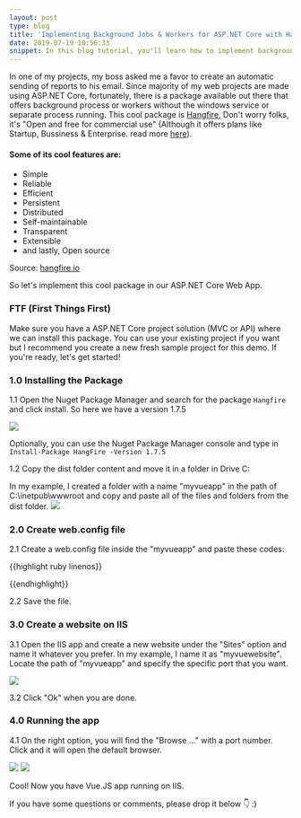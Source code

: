 ```yaml
---
layout: post
type: blog
title: 'Implementing Background Jobs & Workers for ASP.NET Core with Hangfire'
date: 2019-07-19 10:56:33
snippet: In this blog tutorial, you'll learn how to implement background jobs & workers for your ASP.NET Core app.
---
```


In one of my projects, my boss asked me a favor to create an automatic sending of reports to his email. Since majority of my web projects are made using ASP.NET Core, fortunately, there is a package available out there that offers background process or workers without the windows service or separate process running. This cool package is <a href="https://www.hangfire.io/">Hangfire.</a> Don't worry folks, it's "Open and free for commercial use" (Although it offers plans like Startup, Bussiness & Enterprise. read more <a href="https://www.hangfire.io/pricing/">here</a>).

#### Some of its cool features are:

- Simple
- Reliable
- Efficient
- Persistent
- Distributed
- Self-maintainable
- Transparent
- Extensible
- and lastly, Open source

Source: <a href="https://www.hangfire.io/">hangfire.io</a>

So let's implement this cool package in our ASP.NET Core Web App.

### FTF (First Things First)

Make sure you have a ASP.NET Core project solution (MVC or API) where we can install this package. You can use your existing project if you want but I recommend you create a new fresh sample project for this demo. If you're ready, let's get started!

### 1.0 Installing the Package

1.1 Open the Nuget Package Manager and search for the package `Hangfire` and click install. So here we have a version 1.7.5

<img src="https://user-images.githubusercontent.com/10904957/61585630-faa1e680-ab92-11e9-80ef-11fd8f94adac.JPG" />

Optionally, you can use the Nuget Package Manager console and type in `Install-Package HangFire -Version 1.7.5`

1.2 Copy the dist folder content and move it in a folder in Drive C:

In my example, I created a folder with a name "myvueapp" in the path of C:\inetpub\wwwroot and copy and paste all of the files and folders from the dist folder.
<img src="https://user-images.githubusercontent.com/10904957/61219506-f1ee8200-a746-11e9-9638-34941115123e.JPG" />

### 2.0 Create web.config file

2.1 Create a web.config file inside the "myvueapp" and paste these codes:

{{highlight ruby linenos}}
<?xml version="1.0" encoding="utf-8"?>
<configuration>
<system.webServer>
<rewrite>
<rules>
<rule name="Handle History Mode and custom 404/500" stopProcessing="true">
<match url="(.*)" />
<conditions logicalGrouping="MatchAll">
<add input="{REQUEST_FILENAME}" matchType="IsFile" negate="true" />
<add input="{REQUEST_FILENAME}" matchType="IsDirectory" negate="true" />
</conditions>
<action type="Rewrite" url="/" />
</rule>
</rules>
</rewrite>
<httpErrors>
<remove statusCode="404" subStatusCode="-1" />
<remove statusCode="500" subStatusCode="-1" />
<error statusCode="404" path="/survey/notfound" responseMode="ExecuteURL" />
<error statusCode="500" path="/survey/error" responseMode="ExecuteURL" />
</httpErrors>
<modules runAllManagedModulesForAllRequests="true"/>
</system.webServer>
</configuration>
{{endhighlight}}

2.2 Save the file.

### 3.0 Create a website on IIS

3.1 Open the IIS app and create a new website under the "Sites" option and name it whatever you prefer. In my example, I name it as "myvuewebsite". Locate the path of "myvueapp" and specify the specific port that you want.

<img src="https://user-images.githubusercontent.com/10904957/61220167-552ce400-a748-11e9-8369-24a99894bbdd.JPG"/>

3.2 Click "Ok" when you are done.

### 4.0 Running the app

4.1 On the right option, you will find the "Browse ..." with a port number. Click and it will open the default browser.

<img src="https://user-images.githubusercontent.com/10904957/61220385-c9678780-a748-11e9-9ec5-785b2ef493e1.JPG" />

<img src="https://user-images.githubusercontent.com/10904957/61220527-12b7d700-a749-11e9-9318-69bac3d202c8.JPG">

Cool! Now you have Vue.JS app running on IIS.

If you have some questions or comments, please drop it below 👇 :)
